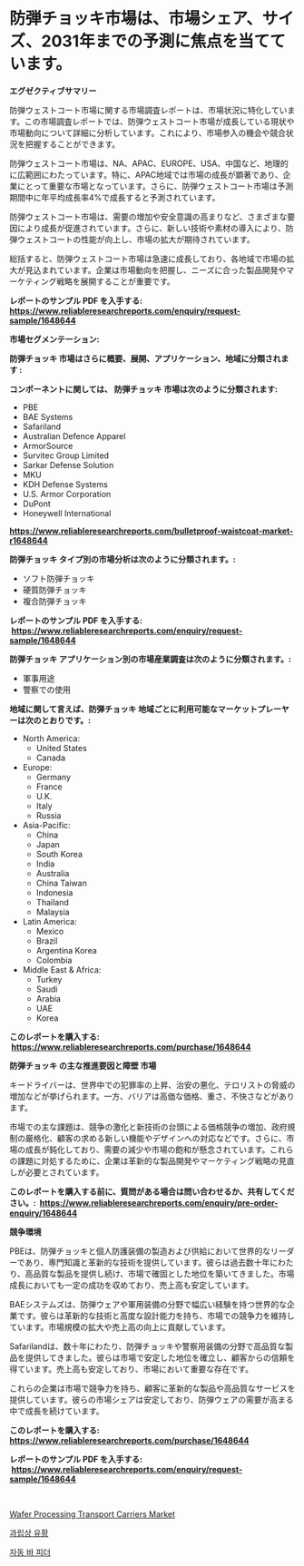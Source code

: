 <p><h1>防弾チョッキ市場は、市場シェア、サイズ、2031年までの予測に焦点を当てています。</h1></p><p><strong>エグゼクティブサマリー</strong></p>
<p><p>防弾ウェストコート市場に関する市場調査レポートは、市場状況に特化しています。この市場調査レポートでは、防弾ウェストコート市場が成長している現状や市場動向について詳細に分析しています。これにより、市場参入の機会や競合状況を把握することができます。</p><p>防弾ウェストコート市場は、NA、APAC、EUROPE、USA、中国など、地理的に広範囲にわたっています。特に、APAC地域では市場の成長が顕著であり、企業にとって重要な市場となっています。さらに、防弾ウェストコート市場は予測期間中に年平均成長率4%で成長すると予測されています。</p><p>防弾ウェストコート市場は、需要の増加や安全意識の高まりなど、さまざまな要因により成長が促進されています。さらに、新しい技術や素材の導入により、防弾ウェストコートの性能が向上し、市場の拡大が期待されています。</p><p>総括すると、防弾ウェストコート市場は急速に成長しており、各地域で市場の拡大が見込まれています。企業は市場動向を把握し、ニーズに合った製品開発やマーケティング戦略を展開することが重要です。</p></p>
<p><strong>レポートのサンプル PDF を入手する: <a href="https://www.reliableresearchreports.com/enquiry/request-sample/1648644">https://www.reliableresearchreports.com/enquiry/request-sample/1648644</a></strong></p>
<p><strong>市場セグメンテーション:</strong></p>
<p><strong> 防弾チョッキ 市場はさらに概要、展開、アプリケーション、地域に分類されます :</strong></p>
<p><strong>コンポーネントに関しては、 防弾チョッキ 市場は次のように分類されます: &nbsp;</strong></p>
<p><ul><li>PBE</li><li>BAE Systems</li><li>Safariland</li><li>Australian Defence Apparel</li><li>ArmorSource</li><li>Survitec Group Limited</li><li>Sarkar Defense Solution</li><li>MKU</li><li>KDH Defense Systems</li><li>U.S. Armor Corporation</li><li>DuPont</li><li>Honeywell International</li></ul></p>
<p><strong><a href="https://www.reliableresearchreports.com/bulletproof-waistcoat-market-r1648644">https://www.reliableresearchreports.com/bulletproof-waistcoat-market-r1648644</a></strong></p>
<p><strong> 防弾チョッキ タイプ別の市場分析は次のように分類されます。:</strong></p>
<p><ul><li>ソフト防弾チョッキ</li><li>硬質防弾チョッキ</li><li>複合防弾チョッキ</li></ul></p>
<p><strong>レポートのサンプル PDF を入手する: &nbsp;<a href="https://www.reliableresearchreports.com/enquiry/request-sample/1648644">https://www.reliableresearchreports.com/enquiry/request-sample/1648644</a></strong></p>
<p><strong> 防弾チョッキ アプリケーション別の市場産業調査は次のように分類されます。:</strong></p>
<p><ul><li>軍事用途</li><li>警察での使用</li></ul></p>
<p><strong>地域に関して言えば、防弾チョッキ 地域ごとに利用可能なマーケットプレーヤーは次のとおりです。:</strong></p>
<p><ul>
    <li>
        North America:
        <ul>
            <li>United States</li>
            <li>Canada</li>
        </ul>
    </li>
    <li>
        Europe:
        <ul>
            <li>Germany</li>
            <li>France</li>
            <li>U.K.</li>
            <li>Italy</li>
            <li>Russia</li>
        </ul>
    </li>
    <li>
        Asia-Pacific:
        <ul>
            <li>China</li>
            <li>Japan</li>
            <li>South Korea</li>
            <li>India</li>
            <li>Australia</li>
            <li>China Taiwan</li>
            <li>Indonesia</li>
            <li>Thailand</li>
            <li>Malaysia</li>
        </ul>
    </li>
    <li>
        Latin America:
        <ul>
            <li>Mexico</li>
            <li>Brazil</li>
            <li>Argentina Korea</li>
            <li>Colombia</li>
        </ul>
    </li>
    <li>
        Middle East & Africa:
        <ul>
            <li>Turkey</li>
            <li>Saudi</li>
            <li>Arabia</li>
            <li>UAE</li>
            <li>Korea</li>
        </ul>
    </li>
    </ul></p>
<p><strong>このレポートを購入する: &nbsp;<a href="https://www.reliableresearchreports.com/purchase/1648644">https://www.reliableresearchreports.com/purchase/1648644</a></strong></p>
<p><strong>防弾チョッキ の主な推進要因と障壁 市場</strong></p>
<p><p>キードライバーは、世界中での犯罪率の上昇、治安の悪化、テロリストの脅威の増加などが挙げられます。一方、バリアは高価な価格、重さ、不快さなどがあります。</p><p>市場での主な課題は、競争の激化と新技術の台頭による価格競争の増加、政府規制の厳格化、顧客の求める新しい機能やデザインへの対応などです。さらに、市場の成長が鈍化しており、需要の減少や市場の飽和が懸念されています。これらの課題に対処するために、企業は革新的な製品開発やマーケティング戦略の見直しが必要とされています。</p></p>
<p><strong>このレポートを購入する前に、質問がある場合は問い合わせるか、共有してください。:&nbsp; <a href="https://www.reliableresearchreports.com/enquiry/pre-order-enquiry/1648644">https://www.reliableresearchreports.com/enquiry/pre-order-enquiry/1648644</a></strong></p>
<p><strong>競争環境</strong></p>
<p><p>PBEは、防弾チョッキと個人防護装備の製造および供給において世界的なリーダーであり、専門知識と革新的な技術を提供しています。彼らは過去数十年にわたり、高品質な製品を提供し続け、市場で確固とした地位を築いてきました。市場成長においても一定の成功を収めており、売上高も安定しています。</p><p>BAEシステムズは、防弾ウェアや軍用装備の分野で幅広い経験を持つ世界的な企業です。彼らは革新的な技術と高度な設計能力を持ち、市場での競争力を維持しています。市場規模の拡大や売上高の向上に貢献しています。</p><p>Safarilandは、数十年にわたり、防弾チョッキや警察用装備の分野で高品質な製品を提供してきました。彼らは市場で安定した地位を確立し、顧客からの信頼を得ています。売上高も安定しており、市場において重要な存在です。</p><p>これらの企業は市場で競争力を持ち、顧客に革新的な製品や高品質なサービスを提供しています。彼らの市場シェアは安定しており、防弾ウェアの需要が高まる中で成長を続けています。</p></p>
<p><strong>このレポートを購入する: &nbsp; <a href="https://www.reliableresearchreports.com/purchase/1648644">https://www.reliableresearchreports.com/purchase/1648644</a></strong></p>
<p><strong>レポートのサンプル PDF を入手する: &nbsp;<a href="https://www.reliableresearchreports.com/enquiry/request-sample/1648644">https://www.reliableresearchreports.com/enquiry/request-sample/1648644</a></strong><strong></strong></p>
<p>&nbsp;</p>
<p><p><a href="https://cautious-neon-760.notion.site/Wafer-Processing-Transport-Carriers-Market-Size-Market-Outlook-and-Market-Forecast-2024-to-2031-05d7af7e12d7467887059f78331a9fdb">Wafer Processing Transport Carriers Market</a></p><p><a href="https://medium.com/@fly879567/%ED%99%A9%ED%99%94%EB%AC%BC-%EC%8B%9C%EC%9E%A5-%EB%B6%84%EC%84%9D-%EA%B8%80%EB%A1%9C%EB%B2%8C-%EC%82%B0%EC%97%85-%EC%A0%84%EB%A7%9D-%EB%B0%8F-%EC%98%88%EC%B8%A1-2024%EB%85%84%EB%B6%80%ED%84%B0-2031%EB%85%84%EA%B9%8C%EC%A7%80-0054df420abe">과립상 유황</a></p><p><a href="https://medium.com/@heatherelasquez5675/%EC%9E%90%EB%8F%99-%EB%A7%89%EB%8C%80-%EA%B3%B5%EA%B8%89-%EC%8B%9C%EC%9E%A5-%EB%B6%84%EC%84%9D-%EA%B8%80%EB%A1%9C%EB%B2%8C-%EC%82%B0%EC%97%85-%EC%A0%84%EB%A7%9D%EA%B3%BC-%EC%98%88%EC%B8%A1-2024%EB%85%84%EB%B6%80%ED%84%B0-2031%EB%85%84-044b43484529">자동 바 피더</a></p></p>